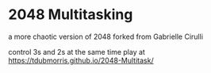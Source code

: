 # 2048 Multitasking
a more chaotic version of 2048 forked from Gabrielle Cirulli

control 3s and 2s at the same time
play at https://tdubmorris.github.io/2048-Multitask/
